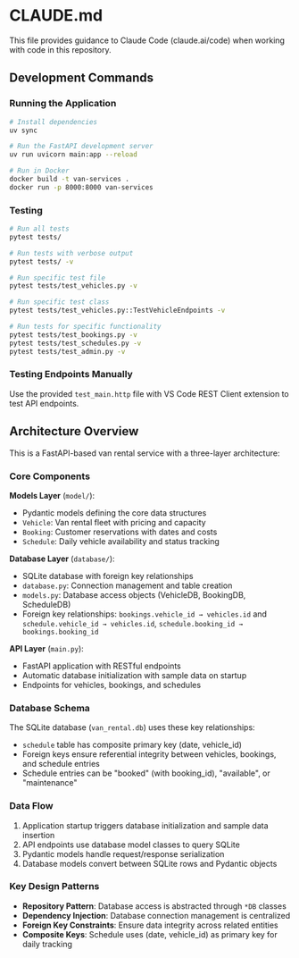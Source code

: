 # CLAUDE.md

This file provides guidance to Claude Code (claude.ai/code) when working with code in this repository.

## Development Commands

### Running the Application
```bash
# Install dependencies
uv sync

# Run the FastAPI development server
uv run uvicorn main:app --reload

# Run in Docker
docker build -t van-services .
docker run -p 8000:8000 van-services
```

### Testing
```bash
# Run all tests
pytest tests/

# Run tests with verbose output
pytest tests/ -v

# Run specific test file
pytest tests/test_vehicles.py -v

# Run specific test class
pytest tests/test_vehicles.py::TestVehicleEndpoints -v

# Run tests for specific functionality
pytest tests/test_bookings.py -v
pytest tests/test_schedules.py -v
pytest tests/test_admin.py -v
```

### Testing Endpoints Manually
Use the provided `test_main.http` file with VS Code REST Client extension to test API endpoints.

## Architecture Overview

This is a FastAPI-based van rental service with a three-layer architecture:

### Core Components

**Models Layer** (`model/`):
- Pydantic models defining the core data structures
- `Vehicle`: Van rental fleet with pricing and capacity
- `Booking`: Customer reservations with dates and costs  
- `Schedule`: Daily vehicle availability and status tracking

**Database Layer** (`database/`):
- SQLite database with foreign key relationships
- `database.py`: Connection management and table creation
- `models.py`: Database access objects (VehicleDB, BookingDB, ScheduleDB)
- Foreign key relationships: `bookings.vehicle_id → vehicles.id` and `schedule.vehicle_id → vehicles.id`, `schedule.booking_id → bookings.booking_id`

**API Layer** (`main.py`):
- FastAPI application with RESTful endpoints
- Automatic database initialization with sample data on startup
- Endpoints for vehicles, bookings, and schedules

### Database Schema

The SQLite database (`van_rental.db`) uses these key relationships:
- `schedule` table has composite primary key (date, vehicle_id)
- Foreign keys ensure referential integrity between vehicles, bookings, and schedule entries
- Schedule entries can be "booked" (with booking_id), "available", or "maintenance"

### Data Flow

1. Application startup triggers database initialization and sample data insertion
2. API endpoints use database model classes to query SQLite
3. Pydantic models handle request/response serialization
4. Database models convert between SQLite rows and Pydantic objects

### Key Design Patterns

- **Repository Pattern**: Database access is abstracted through `*DB` classes
- **Dependency Injection**: Database connection management is centralized
- **Foreign Key Constraints**: Ensure data integrity across related entities
- **Composite Keys**: Schedule uses (date, vehicle_id) as primary key for daily tracking